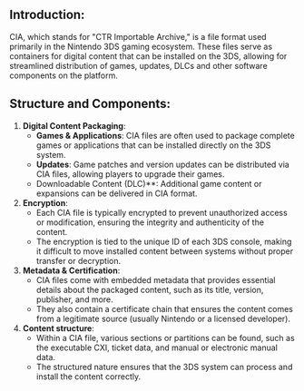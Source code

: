 ## **Introduction:**
CIA, which stands for "CTR Importable Archive," is a file format used primarily in the Nintendo 3DS gaming ecosystem. These files serve as containers for digital content that can be installed on the 3DS, allowing for streamlined distribution of games, updates, DLCs and other software components on the platform.

## **Structure and Components:**

1. **Digital Content Packaging**:
    - **Games & Applications**: CIA files are often used to package complete games or applications that can be installed directly on the 3DS system.
    - **Updates**: Game patches and version updates can be distributed via CIA files, allowing players to upgrade their games.
    - Downloadable Content (DLC)**: Additional game content or expansions can be delivered in CIA format.
2. **Encryption**:    
    - Each CIA file is typically encrypted to prevent unauthorized access or modification, ensuring the integrity and authenticity of the content.
    - The encryption is tied to the unique ID of each 3DS console, making it difficult to move installed content between systems without proper transfer or decryption.
3. **Metadata & Certification**:
    - CIA files come with embedded metadata that provides essential details about the packaged content, such as its title, version, publisher, and more.
    - They also contain a certificate chain that ensures the content comes from a legitimate source (usually Nintendo or a licensed developer).
4. **Content structure**:
    - Within a CIA file, various sections or partitions can be found, such as the executable CXI, ticket data, and manual or electronic manual data.
    - The structured nature ensures that the 3DS system can process and install the content correctly.
